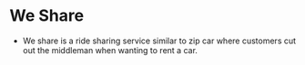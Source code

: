 # We Share 
- We share is a ride sharing service similar to zip car where customers cut out the middleman when wanting to rent a car.
